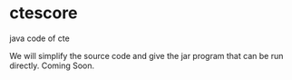 # ctescore
java code of cte

We will simplify the source code and give the jar program that can be run directly. Coming Soon.
